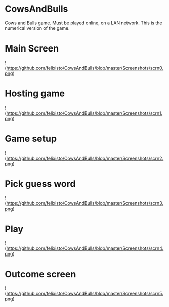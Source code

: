 # CowsAndBulls
Cows and Bulls game. Must be played online, on a LAN network. This is the numerical version of the game.

# Main Screen
!(https://github.com/felixisto/CowsAndBulls/blob/master/Screenshots/scrn0.png)

# Hosting game
!(https://github.com/felixisto/CowsAndBulls/blob/master/Screenshots/scrn1.png)

# Game setup
!(https://github.com/felixisto/CowsAndBulls/blob/master/Screenshots/scrn2.png)

# Pick guess word
!(https://github.com/felixisto/CowsAndBulls/blob/master/Screenshots/scrn3.png)

# Play
!(https://github.com/felixisto/CowsAndBulls/blob/master/Screenshots/scrn4.png)

# Outcome screen
!(https://github.com/felixisto/CowsAndBulls/blob/master/Screenshots/scrn5.png)
